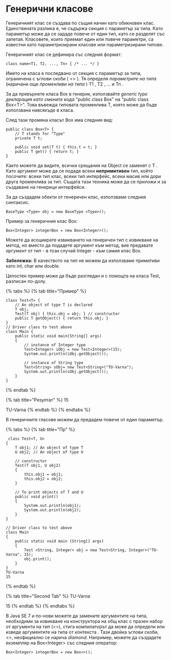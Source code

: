 # Генерични класове

Генеричният клас се създава по същия начин като обикновен клас. Единствената разлика е, че съдържа секция с параметър за типа. Като параметър може да се зададе повече от един тип, като се разделят със запетая. Класовете, които приемат един или повече параметри, са известни като параметризирани класове или параметризирани типове.

Генеричният клас се дефинира със следния формат:

```
class name<T1, T2, ..., Tn> { /* ... */ }
```

Името на класа е последвано от секция с параметър за типа, ограничена с ъглови скоби ( <> ). Тя определя _параметрите на типа_ (наричани още _променливи на типа_ ) T1 , T2 , ... и Tn .

За да превърнете класа Box в генерик,  използвайте _generic type декларация като смените кода_ "public class Box" на "public class Box\<T>". Това въвежда типовата променлива T, която може да бъде използвана навсякъде в класа.&#x20;

След тази промяна класът Box има следния вид:

```
public class Box<T> {
    // T stands for "Type"
    private T t;

    public void set(T t) { this.t = t; }
    public T get() { return t; }
}

```

Както можете да видите, всички срещания на Object се заменят с T . Като аргумент може да се подаде всеки **непримитивен** тип, който посочите: всеки тип клас, всеки тип интерфейс, всеки масив или дори друга променлива за тип. Същата тази техника може да се приложи и за създаване на генерици интерфейси.

За да създадем обекти от генеричен клас, използваме следния синтаксис.&#x20;

```
BaseType <Type> obj = new BaseType <Type>();
```

Пример за генеричния клас Box:

```
Box<Integer> integerBox = new Box<Integer>();
```

Можете да асоциирате извикването на генеричен тип c извикване на метод, но вместо да подадете аргумент към метод, вие предавате _аргумент от тип_ - в този случай Integer - към самия клас Box.

**Забележка:** В качеството на тип не можем да използваме примитиви като int, char или double.

Цялостен пример може да бъде разгледан и с помощта на класа Test, разписан по-долу.

{% tabs %}
{% tab title="Пример" %}
```
class Test<T> {
	// An object of type T is declared
	T obj;
	Test(T obj) { this.obj = obj; } // constructor
	public T getObject() { return this.obj; }
}
// Driver class to test above
class Main {
	public static void main(String[] args)
	{
		// instance of Integer type
		Test<Integer> iObj = new Test<Integer>(15);
		System.out.println(iObj.getObject());

		// instance of String type
		Test<String> sObj= new Test<String>("TU-Varna");
		System.out.println(sObj.getObject());
	}
}

```
{% endtab %}

{% tab title="Резултат" %}
15

TU-Varna
{% endtab %}
{% endtabs %}

В генеричните гласове можем да предадем повече от един параметър.

{% tabs %}
{% tab title="Пр" %}
```
 class Test<T, U>
{
	T obj1; // An object of type T
	U obj2; // An object of type U

	// constructor
	Test(T obj1, U obj2)
	{
		this.obj1 = obj1;
		this.obj2 = obj2;
	}

	// To print objects of T and U
	public void print()
	{
		System.out.println(obj1);
		System.out.println(obj2);
	}
}

// Driver class to test above
class Main
{
	public static void main (String[] args)
	{
		Test <String, Integer> obj = new Test<String, Integer>("TU-Varna", 15);
		obj.print();
	}
}
TU-Varna
15

```
{% endtab %}

{% tab title="Second Tab" %}
TU-Varna

15
{% endtab %}
{% endtabs %}

В Java SE 7 и по-нови можете да замените аргументите на типа, необходими за извикване на конструктора на общ клас с празен набор от аргументи на тип (<>), стига компилаторът да може да определи или изведе аргументите на типа от контекста . Тази двойка ъглови скоби, <>, неофициално се нарича _diamond_. Например, можете да създадете екземпляр на Box\<Integer> със следния оператор:

```
Box<Integer> integerBox = new Box<>();
```
